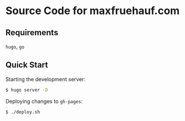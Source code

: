 # Source Code for maxfruehauf.com

## Requirements
`hugo`, `go`

## Quick Start

Starting the development server: 
```bash
$ hugo server -D
```

Deploying changes to `gh-pages`:
```bash
$ ./deploy.sh
```
